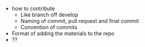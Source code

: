 - how to contribute
  - Like branch off develop
  - Naming of commit, pull request and final commit
  - Convention of commits
- Format of adding the materials to the repo
- ??